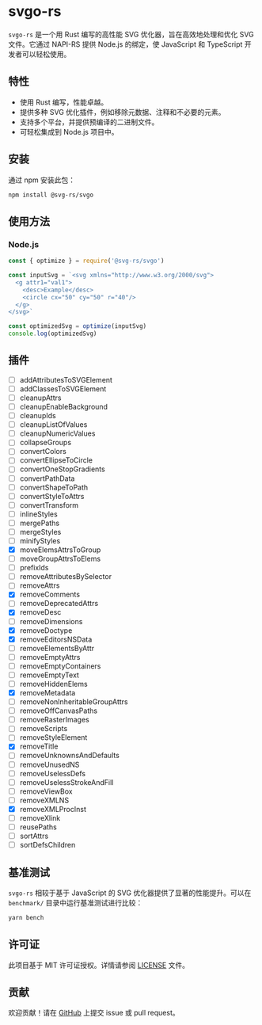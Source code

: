# svgo-rs

`svgo-rs` 是一个用 Rust 编写的高性能 SVG 优化器，旨在高效地处理和优化 SVG 文件。它通过 NAPI-RS 提供 Node.js 的绑定，使 JavaScript 和 TypeScript 开发者可以轻松使用。

## 特性

- 使用 Rust 编写，性能卓越。
- 提供多种 SVG 优化插件，例如移除元数据、注释和不必要的元素。
- 支持多个平台，并提供预编译的二进制文件。
- 可轻松集成到 Node.js 项目中。

## 安装

通过 npm 安装此包：

```bash
npm install @svg-rs/svgo
```

## 使用方法

### Node.js

```javascript
const { optimize } = require('@svg-rs/svgo')

const inputSvg = `<svg xmlns="http://www.w3.org/2000/svg">
  <g attr1="val1">
    <desc>Example</desc>
    <circle cx="50" cy="50" r="40"/>
  </g>
</svg>`

const optimizedSvg = optimize(inputSvg)
console.log(optimizedSvg)
```


## 插件

- [ ] addAttributesToSVGElement
- [ ] addClassesToSVGElement
- [ ] cleanupAttrs
- [ ] cleanupEnableBackground
- [ ] cleanupIds
- [ ] cleanupListOfValues
- [ ] cleanupNumericValues
- [ ] collapseGroups
- [ ] convertColors
- [ ] convertEllipseToCircle
- [ ] convertOneStopGradients
- [ ] convertPathData
- [ ] convertShapeToPath
- [ ] convertStyleToAttrs
- [ ] convertTransform
- [ ] inlineStyles
- [ ] mergePaths
- [ ] mergeStyles
- [ ] minifyStyles
- [x] moveElemsAttrsToGroup
- [ ] moveGroupAttrsToElems
- [ ] prefixIds
- [ ] removeAttributesBySelector
- [ ] removeAttrs
- [x] removeComments
- [ ] removeDeprecatedAttrs
- [x] removeDesc
- [ ] removeDimensions
- [x] removeDoctype
- [x] removeEditorsNSData
- [ ] removeElementsByAttr
- [ ] removeEmptyAttrs
- [ ] removeEmptyContainers
- [ ] removeEmptyText
- [ ] removeHiddenElems
- [x] removeMetadata
- [ ] removeNonInheritableGroupAttrs
- [ ] removeOffCanvasPaths
- [ ] removeRasterImages
- [ ] removeScripts
- [ ] removeStyleElement
- [x] removeTitle
- [ ] removeUnknownsAndDefaults
- [ ] removeUnusedNS
- [ ] removeUselessDefs
- [ ] removeUselessStrokeAndFill
- [ ] removeViewBox
- [ ] removeXMLNS
- [x] removeXMLProcInst
- [ ] removeXlink
- [ ] reusePaths
- [ ] sortAttrs
- [ ] sortDefsChildren

## 基准测试

`svgo-rs` 相较于基于 JavaScript 的 SVG 优化器提供了显著的性能提升。可以在 `benchmark/` 目录中运行基准测试进行比较：

```bash
yarn bench
```

## 许可证

此项目基于 MIT 许可证授权。详情请参阅 [LICENSE](./LICENSE) 文件。

## 贡献

欢迎贡献！请在 [GitHub](https://github.com/oxidized-world/svgo-rs) 上提交 issue 或 pull request。

